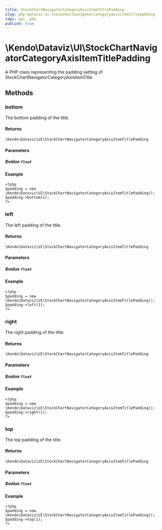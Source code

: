 ```yaml
---
title: StockChartNavigatorCategoryAxisItemTitlePadding
slug: php-dataviz-ui-stockchartnavigatorcategoryaxisitemtitlepadding
tags: api, php
publish: true
---
```


# \Kendo\Dataviz\UI\StockChartNavigatorCategoryAxisItemTitlePadding

A PHP class representing the padding setting of StockChartNavigatorCategoryAxisItemTitle.


## Methods

### bottom
The bottom padding of the title.

#### Returns
`\Kendo\Dataviz\UI\StockChartNavigatorCategoryAxisItemTitlePadding`

#### Parameters

##### $value `float`



#### Example 
    <?php
    $padding = new \Kendo\Dataviz\UI\StockChartNavigatorCategoryAxisItemTitlePadding();
    $padding->bottom(1);
    ?>

### left
The left padding of the title.

#### Returns
`\Kendo\Dataviz\UI\StockChartNavigatorCategoryAxisItemTitlePadding`

#### Parameters

##### $value `float`



#### Example 
    <?php
    $padding = new \Kendo\Dataviz\UI\StockChartNavigatorCategoryAxisItemTitlePadding();
    $padding->left(1);
    ?>

### right
The right padding of the title.

#### Returns
`\Kendo\Dataviz\UI\StockChartNavigatorCategoryAxisItemTitlePadding`

#### Parameters

##### $value `float`



#### Example 
    <?php
    $padding = new \Kendo\Dataviz\UI\StockChartNavigatorCategoryAxisItemTitlePadding();
    $padding->right(1);
    ?>

### top
The top padding of the title.

#### Returns
`\Kendo\Dataviz\UI\StockChartNavigatorCategoryAxisItemTitlePadding`

#### Parameters

##### $value `float`



#### Example 
    <?php
    $padding = new \Kendo\Dataviz\UI\StockChartNavigatorCategoryAxisItemTitlePadding();
    $padding->top(1);
    ?>

 
